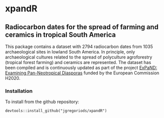 # xpandR
<h2>Radiocarbon dates for the spread of farming and ceramics in tropical South America</h2>
<p>This package contains a dataset with 2794 radiocarbon dates from 1035 archaeological sites in lowland South America. In principle, only archaeological cultures related to the spread of polyculture agroforestry (tropical forest farming) and ceramics are represented. The dataset has been compiled and is continuously updated as part of the project <a href="https://amazonexpand.wixsite.com/expand" rel="noopener" target="_blank">ExPaND: Examining Pan-Neotropical Diasporas</a> funded by the European Commission H2020.</p>
<h3>Installation</h3>
<p>To install from the github repository:</p>
<pre><code>devtools::install_github("jgregoriods/xpandR")</pre></code>
